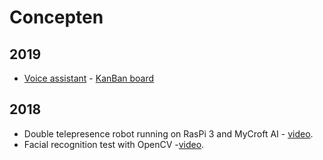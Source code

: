 # Concepten

## 2019

 * [Voice assistant](https://github.com/SSC-ICT-Innovatie/ssc-ict-innovatie.nl/tree/master/concepten/voice-assistant) - [KanBan board](https://github.com/SSC-ICT-Innovatie/ssc-ict-innovatie.nl/projects/2)


## 2018

* Double telepresence robot running on RasPi 3 and MyCroft AI - [video](https://www.youtube.com/watch?v=a_iK5nGr4y4).
* Facial recognition test with OpenCV -[video](https://www.youtube.com/watch?v=d4_TjZ5wRGg).
